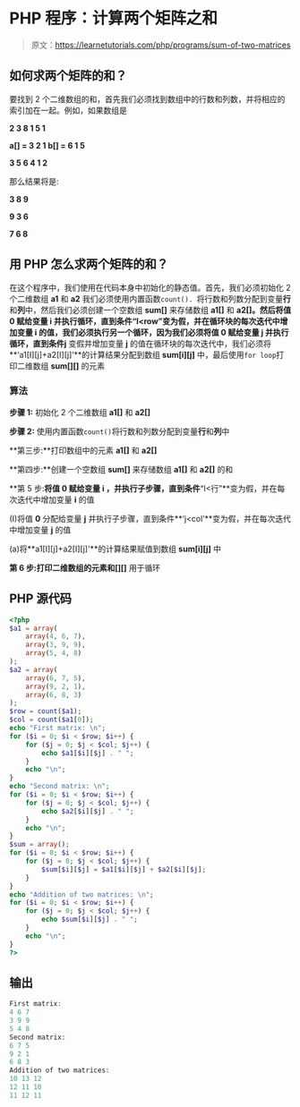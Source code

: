 # PHP 程序：计算两个矩阵之和

> 原文：<https://learnetutorials.com/php/programs/sum-of-two-matrices>

## 如何求两个矩阵的和？

要找到 2 个二维数组的和，首先我们必须找到数组中的行数和列数，并将相应的索引加在一起。例如，如果数组是

**2 3 8 1 5 1**

**a[] = 3 2 1 b[] = 6 1 5**

**3 5 6 4 1 2**

那么结果将是:

**3 8 9**

**9 3 6**

**7 6 8**

## 用 PHP 怎么求两个矩阵的和？

在这个程序中，我们使用在代码本身中初始化的静态值。首先，我们必须初始化 2 个二维数组 **a1** 和 **a2** 我们必须使用内置函数`count(). `将行数和列数分配到变量**行**和**列**中，然后我们必须创建一个空数组 **sum[]** 来存储数组 **a1[]** 和 **a2[]。**然后将值 **0** 赋给变量 **i** 并执行循环，直到条件**“I<row”**变为假，并在循环块的每次迭代中增加变量 **i** 的值，我们必须执行另一个循环，因为我们必须将值 **0** 赋给变量 **j** 并执行循环，直到条件**j** 变假并增加变量 **j** 的值在循环块的每次迭代中，我们必须将**‘a1[I][j]+a2[I][j]’**的计算结果分配到数组 **sum[i][j]** 中，最后使用`for loop`打印二维数组 **sum[][]** 的元素

### 算法

**步骤 1:** 初始化 2 个二维数组 **a1[]** 和 **a2[]**

**步骤 2:** 使用内置函数`count()`将行数和列数分配到变量**行**和**列**中

**第三步:**打印数组中的元素 **a1[]** 和 **a2[]**

**第四步:**创建一个空数组 **sum[]** 来存储数组 **a1[]** 和 **a2[]** 的和

**第 5 步:**将值 **0** 赋给变量 **i** ，并执行子步骤，直到条件**“I<行”**变为假，并在每次迭代中增加变量 **i** 的值

(I)将值 **0** 分配给变量 **j** 并执行子步骤，直到条件**‘j<col’**变为假，并在每次迭代中增加变量 **j** 的值

(a)将**a1[I][j]+a2[I][j]'**的计算结果赋值到数组 **sum[i][j]** 中

**第 6 步:**打印二维数组的元素**和[][]** 用于循环

## PHP 源代码

```php
<?php
$a1 = array(
    array(4, 6, 7),
    array(3, 9, 9),
    array(5, 4, 8)
);
$a2 = array(
    array(6, 7, 5),
    array(9, 2, 1),
    array(6, 8, 3)
);
$row = count($a1);
$col = count($a1[0]);
echo "First matrix: \n";
for ($i = 0; $i < $row; $i++) {
    for ($j = 0; $j < $col; $j++) {
        echo $a1[$i][$j] . " ";
    }
    echo "\n";
}
echo "Second matrix: \n";
for ($i = 0; $i < $row; $i++) {
    for ($j = 0; $j < $col; $j++) {
        echo $a2[$i][$j] . " ";
    }
    echo "\n";
} 
$sum = array();
for ($i = 0; $i < $row; $i++) {
    for ($j = 0; $j < $col; $j++) {
        $sum[$i][$j] = $a1[$i][$j] + $a2[$i][$j];
    }
}
echo "Addition of two matrices: \n";
for ($i = 0; $i < $row; $i++) {
    for ($j = 0; $j < $col; $j++) {
        echo $sum[$i][$j] . " ";
    }
    echo "\n";
}
?>

```

## 输出

```php
First matrix:
4 6 7
3 9 9
5 4 8
Second matrix:
6 7 5
9 2 1
6 8 3
Addition of two matrices:
10 13 12
12 11 10
11 12 11
```